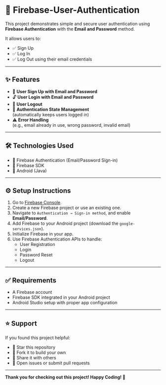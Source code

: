 # 🔐 Firebase-User-Authentication

This project demonstrates simple and secure user authentication using **Firebase Authentication** with the **Email and Password** method.

It allows users to:

- ✅ Sign Up
- ✅ Log In
- ✅ Log Out using their email credentials

---

## ✨ Features

- 🔐 **User Sign Up with Email and Password**
- 🔓 **User Login with Email and Password**
- 🚪 **User Logout**
- 🔄 **Authentication State Management**  
  (automatically keeps users logged in)
- ⚠️ **Error Handling**  
  (e.g., email already in use, wrong password, invalid email)

---

## 🛠️ Technologies Used

- 📡 Firebase Authentication (Email/Password Sign-in)
- 🔧 Firebase SDK
- 🤖 Android (Java)

---

## ⚙️ Setup Instructions

1. Go to [Firebase Console](https://console.firebase.google.com/).
2. Create a new Firebase project or use an existing one.
3. Navigate to `Authentication → Sign-in method`, and enable **Email/Password**.
4. Add Firebase to your Android project (download the `google-services.json`).
5. Initialize Firebase in your app.
6. Use Firebase Authentication APIs to handle:
   - User Registration
   - Login
   - Password Reset
   - Logout

---

## ✅ Requirements

- A Firebase account
- Firebase SDK integrated in your Android project
- Android Studio setup with proper app configuration

---


## ⭐ Support

If you found this project helpful:

- 🌟 Star this repository
- 🍴 Fork it to build your own
- 🔁 Share it with others
- 💬 Open issues or submit pull requests

---

**Thank you for checking out this project! Happy Coding! 🚀**


